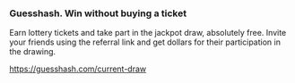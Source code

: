 ### Guesshash. Win without buying a ticket

Earn lottery tickets and take part in the jackpot draw, absolutely free.
Invite your friends using the referral link and get dollars for their participation in the drawing.

https://guesshash.com/current-draw

